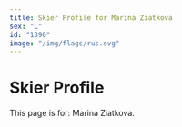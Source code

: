 ```yaml
---
title: Skier Profile for Marina Ziatkova
sex: "L"
id: "1390"
image: "/img/flags/rus.svg" 
---
```


# Skier Profile

This page is for: Marina Ziatkova.
    